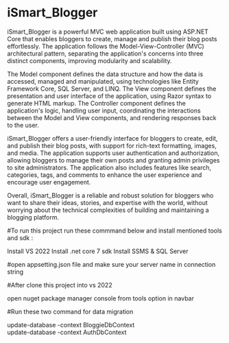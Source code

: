 # iSmart_Blogger

iSmart_Blogger is a powerful MVC web application built using ASP.NET Core that enables bloggers to create, manage and publish their blog posts effortlessly. The application follows the Model-View-Controller (MVC) architectural pattern, separating the application's concerns into three distinct components, improving modularity and scalability.

The Model component defines the data structure and how the data is accessed, managed and manipulated, using technologies like Entity Framework Core, SQL Server, and LINQ. The View component defines the presentation and user interface of the application, using Razor syntax to generate HTML markup. The Controller component defines the application's logic, handling user input, coordinating the interactions between the Model and View components, and rendering responses back to the user.

iSmart_Blogger offers a user-friendly interface for bloggers to create, edit, and publish their blog posts, with support for rich-text formatting, images, and media. The application supports user authentication and authorization, allowing bloggers to manage their own posts and granting admin privileges to site administrators. The application also includes features like search, categories, tags, and comments to enhance the user experience and encourage user engagement.

Overall, iSmart_Blogger is a reliable and robust solution for bloggers who want to share their ideas, stories, and expertise with the world, without worrying about the technical complexities of building and maintaining a blogging platform.

#To run this project run these commmand below and install mentioned tools and sdk :

Install VS 2022 Install .net core 7 sdk Install SSMS & SQL Server

#open appsetting.json file and make sure your server name in connection string

#After clone this project into vs 2022

open nuget package manager console from tools option in navbar

#Run these two command for data migration

update-database -context BloggieDbContext <br>
update-database -context AuthDbContext
